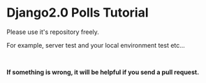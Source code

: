 # Django2.0 Polls Tutorial

Please use it's repository freely.

For example, server test and your local environment test etc...

<br>

**If something is wrong, it will be helpful if you send a pull request.**
